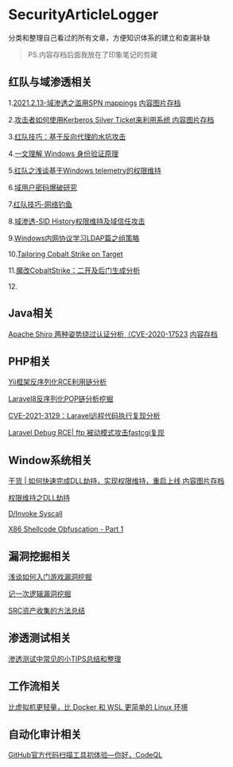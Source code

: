 # SecurityArticleLogger
 分类和整理自己看过的所有文章，方便知识体系的建立和查漏补缺

>PS.内容存档后面我放在了印象笔记的剪藏



## 红队与域渗透相关

1.[2021.2.13-域渗透之滥用SPN mappings](https://mp.weixin.qq.com/s/AI0DoMTWAsEypPLS3wUWsw)   [内容图片存档](https://github.com/mstxq17/SecurityArticleLogger/blob/main/README.assets/canvas.png)

2.[攻击者如何使用Kerberos Silver Ticket来利用系统 ](https://adsecurity.org/?p=2011)  [内容图片存档](https://github.com/mstxq17/SecurityArticleLogger/blob/main/README.assets/image-20210213215741850.png)

3.[红队技巧：基于反向代理的水坑攻击](https://payloads.online/archivers/2021-02-16/1)

4.[一文理解 Windows 身份验证原理](https://mp.weixin.qq.com/s/3wY0K9yH71UzqOWtGucbOg)

5.[红队之浅谈基于Windows telemetry的权限维持](https://mp.weixin.qq.com/s/-1nM1PotbfHPXtdXxq7JxQ)

6.[域用户密码爆破研究](https://mp.weixin.qq.com/s/sLdFOjmgiDQ5RK2XN4X8wQ)

7.[红队技巧-网络钓鱼 ](https://mp.weixin.qq.com/s/DIY-Q4GhCVRm0Cp4r3BPkw)

8.[域渗透-SID History权限维持及域信任攻击](https://mp.weixin.qq.com/s/bo79i7cZ80Dolas7teQD2g)

9.[Windows内网协议学习LDAP篇之组策略 ](https://mp.weixin.qq.com/s/51o055_T-PFyg6cjofCkBA)

10.[Tailoring Cobalt Strike on Target](https://blog.xpnsec.com/tailoring-cobalt-strike-on-target/)

11.[魔改CobaltStrike：二开及后门生成分析](https://mp.weixin.qq.com/s/C3cu6bNWtxsi95I0wMCCyQ)

12.[]()

## Java相关

[Apache Shiro 两种姿势绕过认证分析（CVE-2020-17523](https://mp.weixin.qq.com/s/MEoqMjGkifnIn4MedluCHw)  [内容存档](https://static.app.yinxiang.com/embedded-web/profile/#/join?guid=64810ac0-851f-4397-87f0-b0904063eb77&channel=copylink&shardId=s14&ownerId=18477792)



## PHP相关

[Yii框架反序列化RCE利用链分析](https://mp.weixin.qq.com/s/dZNkPToBaU1BcrFjqNZOGA)

[Laravel8反序列化POP链分析挖掘](https://www.anquanke.com/post/id/231079)

[CVE-2021-3129：Laravel远程代码执行复现分析](https://mp.weixin.qq.com/s/pXcdaW62VaUd16DIXqvauQ)

[Laravel Debug RCE| ftp 被动模式攻击fastcgi复现](https://mp.weixin.qq.com/s/NSqgDoI4GTG-PSeNTREabA)





## Window系统相关

[干货 | 如何快速完成DLL劫持，实现权限维持，重启上线 ](https://mp.weixin.qq.com/s/W5ouifHLu-S6CFU-on5fXg)  [内容图片存档](https://github.com/mstxq17/SecurityArticleLogger/blob/main/README.assets/image-20210215004417447.png)

[权限维持之DLL劫持](https://mp.weixin.qq.com/s/P0Vsa5ydTMHWl5NNbxIWUw)

[D/Invoke Syscall](https://mp.weixin.qq.com/s/tSy6yNS26Lw9LmJZzmxt4g)

[X86 Shellcode Obfuscation - Part 1](https://breakdev.org/x86-shellcode-obfuscation-part-1/)



## 漏洞挖掘相关

[浅谈如何入门游戏漏洞挖掘](https://mp.weixin.qq.com/s/tRQVxGtKdR169Ieq95VoQw)

[记一次逻辑漏洞挖掘](https://xz.aliyun.com/t/9189)

[SRC资产收集的方法总结](https://nosec.org/home/detail/4456.html)





## 渗透测试相关

[渗透测试中常见的小TIPS总结和整理](https://mp.weixin.qq.com/s/grhxGsTNtQt0gVjycoUk7g)



## 工作流相关

[比虚拟机更轻量，比 Docker 和 WSL 更简单的 Linux 环境](https://mp.weixin.qq.com/s/613UN5mOFQBMIPsf_jQXmg)



## 自动化审计相关

[GitHub官方代码扫描工具初体验—你好，CodeQL ](https://mp.weixin.qq.com/s/sgBNNJfs5eAxHJfQUVh5dg)

